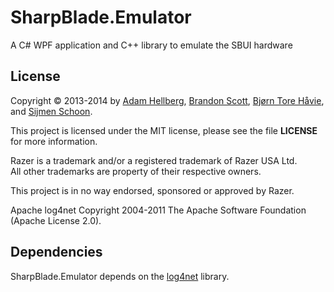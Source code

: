 SharpBlade.Emulator
===================

A C# WPF application and C++ library to emulate the SBUI hardware

License
-------

Copyright &copy; 2013-2014 by [Adam Hellberg][sharp], [Brandon Scott][bs], [Bjørn Tore Håvie][bth], and [Sijmen Schoon][ss].

This project is licensed under the MIT license, please see the file **LICENSE** for more information.

Razer is a trademark and/or a registered trademark of Razer USA Ltd.  
All other trademarks are property of their respective owners.

This project is in no way endorsed, sponsored or approved by Razer.

Apache log4net Copyright 2004-2011 The Apache Software Foundation (Apache License 2.0).

Dependencies
------------

SharpBlade.Emulator depends on the [log4net][l4n] library.

[sharp]: https://github.com/Sharparam
[bs]: https://github.com/brandonscott
[bth]: https://github.com/itsbth
[ss]: https://github.com/Vijfhoek
[l4n]: http://logging.apache.org/log4net/
